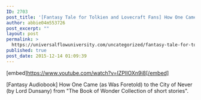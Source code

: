 ```yaml
---
ID: 2703
post_title: '[Fantasy Tale for Tolkien and Lovecraft Fans] How One Came to the City of Never (by Lord Dunsany)'
author: abbie04m553726
post_excerpt: ""
layout: post
permalink: >
  https://universalflowuniversity.com/uncategorized/fantasy-tale-for-tolkien-and-lovecraft-fans-how-one-came-to-the-city-of-never-by-lord-dunsany/
published: true
post_date: 2015-12-14 01:09:39
---
```

[embed]https://www.youtube.com/watch?v=IZPlIOXn9i8[/embed]<br>
<p>[Fantasy Audiobook] How One Came (as Was Foretold) to the City of Never (by Lord Dunsany) from "The Book of Wonder Collection of short stories".</p>